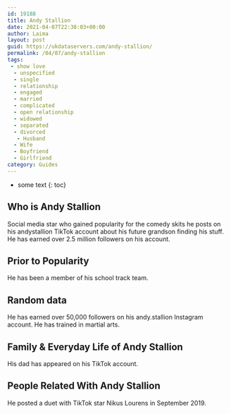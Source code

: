 ```yaml
---
id: 19188
title: Andy Stallion
date: 2021-04-07T22:38:03+00:00
author: Laima
layout: post
guid: https://ukdataservers.com/andy-stallion/
permalink: /04/07/andy-stallion
tags:
 - show love
  - unspecified
  - single
  - relationship
  - engaged
  - married
  - complicated
  - open relationship
  - widowed
  - separated
  - divorced
   - Husband
  - Wife
  - Boyfriend
  - Girlfriend
category: Guides
---
```


* some text
{: toc}


## Who is Andy Stallion
                  
                  
                  
Social media star who gained popularity for the comedy skits he posts on his andystallion TikTok account about his future grandson finding his stuff. He has earned over 2.5 million followers on his account. 
                  
              
            
              
            
                
                
                
## Prior to Popularity
                  
                  
                  
He has been a member of his school track team. 
                  
              
            
              
            
                
                
                
## Random data
                  
                  
                  
He has earned over 50,000 followers on his andy.stallion Instagram account. He has trained in martial arts. 
                  
              
            
              
            
                
                
                
## Family & Everyday Life of Andy Stallion
                  
                  
                  
His dad has appeared on his TikTok account. 
                  
              
            
              
            
                
                
                
## People Related With Andy Stallion
                  
                  
                  
He posted a duet with TikTok star Nikus Lourens in September 2019. 
                  
              
            
              
            
                
              
            
              
              
            
            
              
            
          
          
          